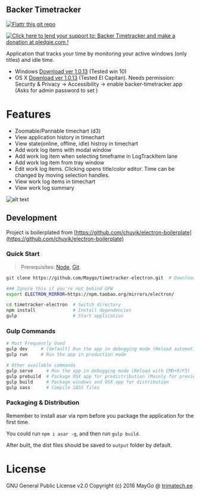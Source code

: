 Backer Timetracker
---

[![Flattr this git repo](http://api.flattr.com/button/flattr-badge-large.png)](https://flattr.com/submit/auto?user_id=MayGo&url=https://github.com/MayGo/backer-timetracker&title=Backer-Timetracker&language=en_GB&tags=github&category=software)


<a href='https://pledgie.com/campaigns/31267'><img alt='Click here to lend your support to: Backer Timetracker and make a donation at pledgie.com !' src='https://pledgie.com/campaigns/31267.png?skin_name=chrome' border='0' ></a>

Application that tracks your time by monitoring your active windows (only titles) and idle time.

- Windows [Download ver 1.0.13](https://github.com/MayGo/backer-timetracker/releases/download/1.0.13/backer-timetracker.Setup.1.0.13.exe) (Tested win 10)
- OS X [Download ver 1.0.13](https://github.com/MayGo/backer-timetracker/releases/download/1.0.13/backer-timetracker-1.0.13.dmg) (Tested El Capitan). Needs permission: Security & Privacy -> Accessibility -> enable backer-timetracker.app (Asks for admin password to set )

# Features
- Zoomable/Pannable timechart (d3)
- View application history in timechart
- View state(online, offline, idle) histroy in timechart
- Add work log items with modal window
- Add work log item when selecting timeframe in LogTrackItem lane
- Add work log item from tray window
- Edit work log items. Clicking opens title/color editor. Time can be changed by moving selection handles.
- View work log items in timechart
- View work log summary


![alt text](https://github.com/MayGo/backer-timetracker/raw/master/screenshots/timeline.PNG "Backer Timetracker screenshot")

Development
---
Project is boilerplated from [https://github.com/chuyik/electron-boilerplate](https://github.com/chuyik/electron-boilerplate)

### Quick Start
> Prerequisites: [Node](https://nodejs.org/), [Git](https://git-scm.com/).

```bash
git clone https://github.com/Maygo/timetracker-electron.git  # Download this project

### Ignore this if you're not behind GFW
export ELECTRON_MIRROR=https://npm.taobao.org/mirrors/electron/

cd timetracker-electron  # Switch directory
npm install              # Install dependencies
gulp                     # Start application
```

### Gulp Commands
```bash
# Most Frequently Used
gulp dev     # [default] Run the app in debugging mode (Reload automatically)
gulp run     # Run the app in production mode

# Other available commands
gulp serve     # Run the app in debugging mode (Reload with CMD+R/F5)
gulp prebuild  # Package OSX app for predistribution (Mainly for preview)
gulp build     # Package windows and OSX app for distribution
gulp sass      # Compile SASS files
```

### Packaging & Distribution
Remember to install asar via npm before you package the application for the first time.

You could run `npm i asar -g`, and then run `gulp build`.

After built, the dist files should be saved to `output` folder by default.

# License
GNU General Public License v2.0
Copyright (c) 2016 MayGo @ [trimatech.ee](http://trimatech.ee)


